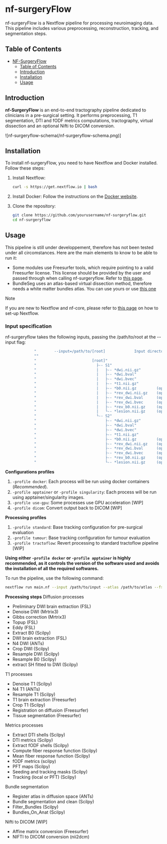 # nf-surgeryFlow

nf-surgeryFlow is a Nextflow pipeline for processing neuroimaging data. This pipeline includes various preprocessing, reconstruction, tracking, and segmentation steps.

## Table of Contents
- [NF-SurgeryFlow](#nf-surgeryflow)
  - [Table of Contents](#table-of-contents)
  - [Introduction](#introduction)
  - [Installation](#installation)
  - [Usage](#usage)

## Introduction

**nf-SurgeryFlow** is an end-to-end tractography pipeline dedicated to clinicians in a pre-surgical setting. It performs preprocessing, T1 segmentation, DTI and fODF metrics computations, tractography, virtual dissection and an optional Nifti to DICOM conversion. 

![nf-surgeryflow-schema(/nf-surgeryflow-schema.png)]

## Installation

To install nf-surgeryFlow, you need to have Nextflow and Docker installed. Follow these steps:

1. Install Nextflow:
    ```sh
    curl -s https://get.nextflow.io | bash
    ```

2. Install Docker:
    Follow the instructions on the [Docker website](https://docs.docker.com/get-docker/).

3. Clone the repository:
    ```sh
    git clone https://github.com/yourusername/nf-surgeryflow.git
    cd nf-surgeryflow
    ```

## Usage

This pipeline is still under developpement, therefore has not been tested under all circomstances. Here are the main elements to know to be able to run it:
- Some modules use Freesurfer tools, which require pointing to a valid Freesurfer license. This license should be provided by the user and passed through when calling nf-surgeryflow. Refer to [this page](https://surfer.nmr.mgh.harvard.edu/registration.html).
- BundleSeg uses an atlas-based virtual dissection method, therefore needs a white matter bundles atlas. You can use yours or use [this one](https://zenodo.org/records/10103446) 

> [!NOTE]
> If you are new to Nextflow and nf-core, please refer to [this page](https://nf-co.re/docs/usage/installation) on how to set-up Nextflow.

### Input specification

nf-surgeryflow takes the following inputs, passing the /path/to/root at the --input flag:

```bash
             "        --input=/path/to/[root]             Input directory containing your subjects"
             ""
             "                         [root]"
             "                           ├-- S1"
             "                           |   ├-- *dwi.nii.gz"
             "                           |   ├-- *dwi.bval"
             "                           |   ├-- *dwi.bvec"
             "                           |   ├-- *t1.nii.gz"
             "                           |   ├-- *b0.nii.gz         (optional)"
             "                           |   ├-- *rev_dwi.nii.gz    (optional)"
             "                           |   ├-- *rev_dwi.bval      (optional)"
             "                           |   ├-- *rev_dwi.bvec      (optional)"
             "                           |   ├-- *rev_b0.nii.gz     (optional)"
             "                           |   └-- *lesion.nii.gz     (optional)" [WIP]
             "                           └-- S2"
             "                               ├-- *dwi.nii.gz"
             "                               ├-- *dwi.bval"
             "                               ├-- *dwi.bvec"
             "                               ├-- *t1.nii.gz"
             "                               ├-- *b0.nii.gz         (optional)"
             "                               ├-- *rev_dwi.nii.gz    (optional)"
             "                               ├-- *rev_dwi.bval      (optional)"
             "                               ├-- *rev_dwi.bvec      (optional)"
             "                               ├-- *rev_b0.nii.gz     (optional)"
             "                               └-- *lesion.nii.gz     (optional)" [WIP]
```

**Configurations profiles**

1. `-profile docker`: Each process will be run using docker containers (*Recommended*).
2. `-profile apptainer` or `-profile singularity`: Each process will be run using apptainer/singularity images.
3. `-profile use-gpu`: Some processes use GPU acceleration [WIP]
4. `-profile dicom`: Convert output back to DICOM [WIP]


**Processing profiles**

1. `-profile standard`: Base tracking configuration for pre-surgical evaluation
2. `-profile tumour`: Base tracking configuration for tumour evaluation
3. `-profile tractoflow`: Revert processing to standard tractoflow pipeline [WIP]

**Using either `-profile docker` or `-profile apptainer` is highly recommended, as it controls the version of the software used and avoids the installation of all the required softwares.**

To run the pipeline, use the following command:

```sh
nextflow run main.nf --input /path/to/input --atlas /path/to/atlas --fs_license /path/to/license.txt -profile standard,[<docker|apptainer>]
```
**Processing steps**
Diffusion processes
- Preliminary DWI brain extraction (FSL)
- Denoise DWI (Mrtrix3)
- Gibbs correction (Mrtrix3)
- Topup (FSL)
- Eddy (FSL)
- Extract B0 (Scilpy)
- DWI brain extraction (FSL)
- N4 DWI (ANTs)
- Crop DWI (Scilpy)
- Resample DWI (Scilpy)
- Resample B0 (Scilpy)
- extract SH fitted to DWI (Scilpy)

T1 processes
- Denoise T1 (Scilpy)
- N4 T1 (ANTs)
- Resample T1 (Scilpy)
- T1 brain extraction (Freesurfer)
- Crop T1 (Scilpy)
- Registration on diffusion (Freesurfer)
- Tissue segmentation (Freesurfer)

Metrics processes
- Extract DTI shells (Scilpy)
- DTI metrics (Scilpy)
- Extract fODF shells (Scilpy)
- Compute fiber response function (Scilpy)
- Mean fiber response function (Scilpy)
- fODF metrics (scilpy)
- PFT maps (Scilpy)
- Seeding and tracking masks (Scilpy)
- Tracking (local or PFT) (Scilpy)

Bundle segmentation
- Register atlas in diffusion space (ANTs)
- Bundle segmentation and clean (Scilpy)
- Filter_Bundles (Scilpy)
- Bundles_On_Anat (Scilpy)

Nifti to DICOM [WIP]
- Affine matrix conversion (Freesurfer)
- NIFTI to DICOM conversion (nii2dcm)
